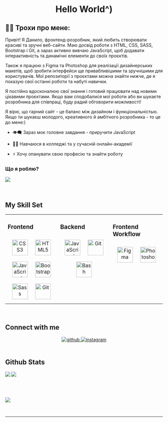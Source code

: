# <div align="center">Hello World^)</div>  
  

## 👨‍💻 Трохи про мене:

Привіт! Я Данило, фронтенд-розробник, який любить створювати красиві та зручні веб-сайти. Маю досвід роботи з HTML, CSS, SASS, Bootstrap і Git, а зараз активно вивчаю JavaScript, щоб додавати інтерактивність та динамічні елементи до своїх проєктів.  

Також я працюю з Figma та Photoshop для реалізації дизайнерських макетів, щоб зробити інтерфейси ще привабливішими та зручнішими для користувачів. Мої репозиторії з проєктами можна знайти нижче, де я показую свої останні роботи та набуті навички.  

Я постійно вдосконалюю свої знання і готовий працювати над новими цікавими проєктами. Якщо вам сподобалися мої роботи або ви шукаєте розробника для співпраці, буду радий обговорити можливості!

Я вірю, що гарний сайт - це баланс між дизайном і функціональністью. Якщо ти шукаєш молодого, креативного й амбітного розробника - то це до мене:)  
  

- 👁️‍🗨️ Зараз моє головне завдання - приручити JavaScript  
  

- 👨‍🎓 Навчаюся в колледжі та у сучасній онлайн-академії  
  

- ⚡ Хочу опанувати свою професію та знайти роботу  
  

### **Що я роблю?**  
  

![](https://camo.githubusercontent.com/606098fc197f7cc03d83255a019807c73926f2eaaa2b3c6058190f6179903a54/68747470733a2f2f6d656469612e67697068792e636f6d2f6d656469612f6639586748486e506e446a4f46316857706c2f67697068792e676966)  
  

<br/>  


## My Skill Set  
<table><tr><td valign="top" width="33%">



### Frontend  
<div align="center">  
<a href="https://www.w3schools.com/css/" target="_blank"><img style="margin: 10px" src="https://profilinator.rishav.dev/skills-assets/css3-original-wordmark.svg" alt="CSS3" height="50" /></a>  
<a href="https://en.wikipedia.org/wiki/HTML5" target="_blank"><img style="margin: 10px" src="https://profilinator.rishav.dev/skills-assets/html5-original-wordmark.svg" alt="HTML5" height="50" /></a>  
<a href="https://www.javascript.com/" target="_blank"><img style="margin: 10px" src="https://profilinator.rishav.dev/skills-assets/javascript-original.svg" alt="JavaScript" height="50" /></a>  
<a href="https://getbootstrap.com/docs/3.4/javascript/" target="_blank"><img style="margin: 10px" src="https://profilinator.rishav.dev/skills-assets/bootstrap-plain.svg" alt="Bootstrap" height="50" /></a>  
<a href="https://sass-lang.com/" target="_blank"><img style="margin: 10px" src="https://profilinator.rishav.dev/skills-assets/sass-original.svg" alt="Sass" height="50" /></a>  
<a href="https://github.com/" target="_blank"><img style="margin: 10px" src="https://profilinator.rishav.dev/skills-assets/git-scm-icon.svg" alt="Git" height="50" /></a>  
</div>

</td><td valign="top" width="33%">



### Backend  
<div align="center">  
<a href="https://www.javascript.com/" target="_blank"><img style="margin: 10px" src="https://profilinator.rishav.dev/skills-assets/javascript-original.svg" alt="JavaScript" height="50" /></a>  
<a href="https://github.com/" target="_blank"><img style="margin: 10px" src="https://profilinator.rishav.dev/skills-assets/git-scm-icon.svg" alt="Git" height="50" /></a>  
<a href="https://www.gnu.org/software/bash/" target="_blank"><img style="margin: 10px" src="https://profilinator.rishav.dev/skills-assets/gnu_bash-icon.svg" alt="Bash" height="50" /></a>  
</div>

</td><td valign="top" width="33%">



### Frontend Workflow  
<div align="center">  
<a href="https://www.figma.com/" target="_blank"><img style="margin: 10px" src="https://profilinator.rishav.dev/skills-assets/figma-icon.svg" alt="Figma" height="50" /></a>  
<a href="https://www.adobe.com/in/products/photoshop.html" target="_blank"><img style="margin: 10px" src="https://profilinator.rishav.dev/skills-assets/photoshop-plain.svg" alt="Photoshop" height="50" /></a>  
</div>

</td></tr></table>  

<br/>  


## Connect with me  
<div align="center">
<a href="https://github.com/https://github.com/Delaath" target="_blank">
<img src=https://img.shields.io/badge/github-%2324292e.svg?&style=for-the-badge&logo=github&logoColor=white alt=github style="margin-bottom: 5px;" />
</a>
<a href="https://instagram.com/https://www.instagram.com/_just_kun_/profilecard/?igsh=MWdyanU1Mzl4YWY2Yw==" target="_blank">
<img src=https://img.shields.io/badge/instagram-%23000000.svg?&style=for-the-badge&logo=instagram&logoColor=white alt=instagram style="margin-bottom: 5px;" />
</a>  
</div>  
  

<br/>  


## Github Stats  
<img src="https://github-readme-stats.vercel.app/api?username=Delaath&show_icons=true&count_private=true&hide_border=true" align="left" />  

<img src="https://github-readme-stats.vercel.app/api/top-langs/?username=Delaath&hide_border=true&layout=compact" align="left" />  

<br/>  
  

<br/>  

<br/>  

  

<br/>  

  
  

![](https://raw.githubusercontent.com/mayhemantt/mayhemantt/Update/svg/Bottom.svg)  

<br />

----
